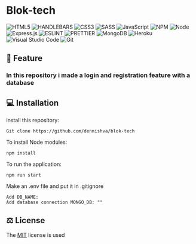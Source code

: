 # Blok-tech

![HTML5](https://img.shields.io/badge/html5-%23E34F26.svg?style=for-the-badge&logo=html5&logoColor=white)
![HANDLEBARS](https://img.shields.io/badge/Handlebars.js-f0772b?style=for-the-badge&logo=handlebarsdotjs&logoColor=black)
![CSS3](https://img.shields.io/badge/css3-%231572B6.svg?style=for-the-badge&logo=css3&logoColor=white)
![SASS](https://img.shields.io/badge/Sass-CC6699?style=for-the-badge&logo=sass&logoColor=white)
![JavaScript](https://img.shields.io/badge/javascript-%23323330.svg?style=for-the-badge&logo=javascript&logoColor=%23F7DF1E)
![NPM](https://img.shields.io/badge/NPM-%23000000.svg?style=for-the-badge&logo=npm&logoColor=white)
![Node](https://img.shields.io/badge/Node.js-339933?style=for-the-badge&logo=nodedotjs&logoColor=white)
![Express.js](https://img.shields.io/badge/express.js-%23404d59.svg?style=for-the-badge&logo=express&logoColor=%2361DAFB)
![ESLINT](https://img.shields.io/badge/eslint-3A33D1?style=for-the-badge&logo=eslint&logoColor=white)
![PRETTIER](https://img.shields.io/badge/prettier-1A2C34?style=for-the-badge&logo=prettier&logoColor=F7BA3E)
![MongoDB](https://img.shields.io/badge/MongoDB-%234ea94b.svg?style=for-the-badge&logo=mongodb&logoColor=white)
![Heroku](https://img.shields.io/badge/Heroku-430098?style=for-the-badge&logo=heroku&logoColor=white)
![Visual Studio Code](https://img.shields.io/badge/Visual%20Studio%20Code-0078d7.svg?style=for-the-badge&logo=visual-studio-code&logoColor=white)
![Git](https://img.shields.io/badge/git-%23F05033.svg?style=for-the-badge&logo=git&logoColor=white)

## 👤 Feature
### In this repository i made a login and registration feature with a database

## :computer: Installation

install this repository: 

```
Git clone https://github.com/dennishva/blok-tech
```

To install Node modules:

```
npm install
```

To run the application:

```
npm run start
```

Make an .env file and put it in .gitignore

```
Add DB_NAME: 
Add database connection MONGO_DB: "" 
```

## ⚖️ License
The [MIT](https://github.com/DennisHvA/Blok-tech/blob/main/LICENSE) license is used

